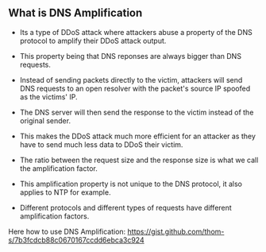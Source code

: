 ## What is DNS Amplification

* Its a type of DDoS attack where attackers abuse a property of the DNS protocol to amplify their DDoS attack output. 

* This property being that DNS reponses are always bigger than DNS requests.

* Instead of sending packets directly to the victim, attackers will send DNS requests to an open resolver with the packet's source IP spoofed as the victims' IP. 

* The DNS server will then send the response to the victim instead of the original sender. 

* This makes the DDoS attack much more efficient for an attacker as they have to send much less data to DDoS their victim. 

* The ratio between the request size and the response size is what we call the amplification factor.

* This amplification property is not unique to the DNS protocol, it also applies to NTP for example. 

* Different protocols and different types of requests have different amplification factors.

Here how to use DNS Amplification: https://gist.github.com/thom-s/7b3fcdcb88c0670167ccdd6ebca3c924
